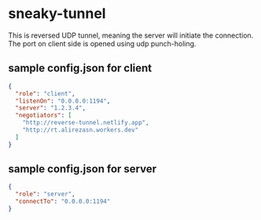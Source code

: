 # sneaky-tunnel
This is reversed UDP tunnel, meaning the server will initiate the connection. The port on client side is opened using udp punch-holing.

## sample config.json for client
```json
{
  "role": "client",
  "listenOn": "0.0.0.0:1194",
  "server": "1.2.3.4",
  "negotiators": [
    "http://reverse-tunnel.netlify.app",
    "http://rt.alirezasn.workers.dev"
  ]
}
```

## sample config.json for server
```json
{
  "role": "server",
  "connectTo": "0.0.0.0:1194"
}
```